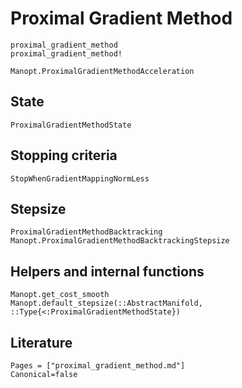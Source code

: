 # Proximal Gradient Method

```@docs
proximal_gradient_method
proximal_gradient_method!
```

```@docs
Manopt.ProximalGradientMethodAcceleration
```

## State

```@docs
ProximalGradientMethodState
```

## Stopping criteria

```@docs
StopWhenGradientMappingNormLess
```

## Stepsize

```@docs
ProximalGradientMethodBacktracking
Manopt.ProximalGradientMethodBacktrackingStepsize
```

## Helpers and internal functions

```@docs
Manopt.get_cost_smooth
Manopt.default_stepsize(::AbstractManifold, ::Type{<:ProximalGradientMethodState})
```

## Literature

```@bibliography
Pages = ["proximal_gradient_method.md"]
Canonical=false
```